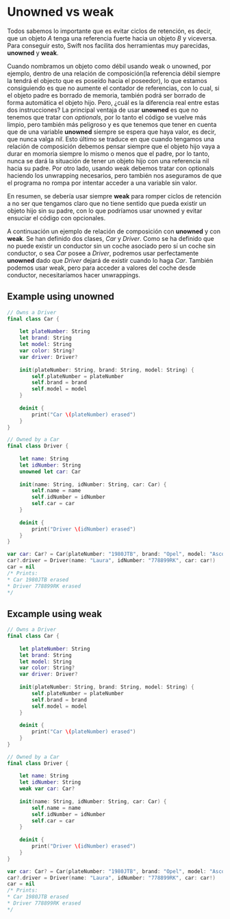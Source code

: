# Unowned vs weak

Todos sabemos lo importante que es evitar ciclos de retención, es decir, que un objeto *A* tenga una referencia fuerte hacia un objeto *B* y viceversa.  Para conseguir esto, Swift nos facilita dos herramientas muy parecidas, **unowned** y **weak**.

Cuando nombramos un objeto como débil usando weak o unowned, por ejemplo, dentro de una relación de composición(la referencia débil siempre la tendrá el objecto que es poseído hacia el poseedor), lo que estamos consiguiendo es que no aumente el contador de referencias, con lo cual, si el objeto padre es borrado de memoria, también podrá ser borrado de forma automática el objeto hijo. Pero, ¿cuál es la diferencia real entre estas dos instrucciones? La principal ventaja de usar **unowned** es que no tenemos que tratar con *optionals*, por lo tanto el código se vuelve más limpio, pero también más peligroso y es que tenemos que tener en cuenta que de una variable **unowned** siempre se espera que haya valor, es decir, que nunca valga *nil*. Esto último se traduce en que cuando tengamos una relación de composición debemos pensar siempre que el objeto hijo vaya a durar en momoria siempre lo mismo o menos que el padre, por lo tanto, nunca se dará la situación de tener un objeto hijo con una referencia nil hacia su padre.  Por otro lado, usando weak debemos tratar con optionals haciendo los unwrapping necesarios, pero también nos aseguramos de que el programa no rompa por intentar acceder a una variable sin valor.

En resumen, se debería usar siempre **weak** para romper ciclos de retención a no ser que tengamos claro que no tiene sentido que pueda existir un objeto hijo sin su padre, con lo que podríamos usar unowned y evitar ensuciar el código con opcionales.

A continuación un ejemplo de relación de composición con **unowned** y con **weak**. Se han definido dos clases, *Car* y *Driver*. Como se ha definido que no puede existir un conductor sin un coche asociado pero sí un coche sin conductor, o sea *Car* posee a *Driver*, podremos usar perfectamente **unowned** dado que *Driver* dejará de existir cuando lo haga *Car*. También podemos usar weak, pero para acceder a valores del coche desde conductor, necesitaríamos hacer unwrappings.

## Example using unowned

```Swift
// Owns a Driver
final class Car {
    
    let plateNumber: String
    let brand: String
    let model: String
    var color: String?
    var driver: Driver?
    
    init(plateNumber: String, brand: String, model: String) {
        self.plateNumber = plateNumber
        self.brand = brand
        self.model = model
    }
    
    deinit {
        print("Car \(plateNumber) erased")
    }
}

// Owned by a Car
final class Driver {
    
    let name: String
    let idNumber: String
    unowned let car: Car
    
    init(name: String, idNumber: String, car: Car) {
        self.name = name
        self.idNumber = idNumber
        self.car = car
    }
    
    deinit {
        print("Driver \(idNumber) erased")
    }
}

var car: Car? = Car(plateNumber: "1980JTB", brand: "Opel", model: "Ascona")
car?.driver = Driver(name: "Laura", idNumber: "778899RK", car: car!)
car = nil
/* Prints: 
* Car 1980JTB erased
* Driver 778899RK erased
*/
```

## Excample using weak

```Swift
// Owns a Driver
final class Car {
    
    let plateNumber: String
    let brand: String
    let model: String
    var color: String?
    var driver: Driver?
    
    init(plateNumber: String, brand: String, model: String) {
        self.plateNumber = plateNumber
        self.brand = brand
        self.model = model
    }
    
    deinit {
        print("Car \(plateNumber) erased")
    }
}

// Owned by a Car
final class Driver {
    
    let name: String
    let idNumber: String
    weak var car: Car?
    
    init(name: String, idNumber: String, car: Car) {
        self.name = name
        self.idNumber = idNumber
        self.car = car
    }
    
    deinit {
        print("Driver \(idNumber) erased")
    }
}

var car: Car? = Car(plateNumber: "1980JTB", brand: "Opel", model: "Ascona")
car?.driver = Driver(name: "Laura", idNumber: "778899RK", car: car!)
car = nil
/* Prints:
* Car 1980JTB erased
* Driver 778899RK erased
*/

```
